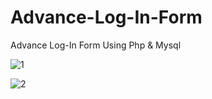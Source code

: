 # Advance-Log-In-Form
Advance Log-In Form Using Php &amp; Mysql

![1](https://user-images.githubusercontent.com/106744622/185272105-03459234-0279-4acd-8de3-e5d72f9efa3f.PNG)

![2](https://user-images.githubusercontent.com/106744622/185272126-f4f65f8c-d4d1-4ff2-9c30-dde34ec9f724.PNG)
